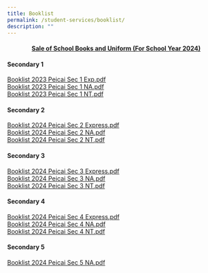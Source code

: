 ```yaml
---
title: Booklist
permalink: /student-services/booklist/
description: ""
---
```

<h4 style="text-align: center;"><strong><u>Sale of School Books and Uniform (For School Year 2024)</u></strong></h4>
<h4><strong>Secondary 1</strong></h4>
<p><a href="/files/Booklist%202023%20PCSS%20%20Sec%201Exp.pdf" target="">Booklist 2023 Peicai Sec 1 Exp.pdf</a><br><a href="/files/Booklist%202023%20PCSS%20%20Sec%201NA.pdf" target="">Booklist 2023 Peicai Sec 1 NA.pdf</a><br><a href="/files/Booklist%202023%20PCSS%20%20Sec%201NT.pdf" target="">Booklist 2023 Peicai Sec 1 NT.pdf</a></p>
<h4><strong>Secondary 2</strong></h4>
<p><a href="/files/booklist 2024 peicai sec 2 exp.pdf" target="">Booklist 2024 Peicai Sec 2 Express.pdf</a><br><a href="/files/booklist 2024 peicai sec 2 na.pdf" target="">Booklist 2024 Peicai Sec 2 NA.pdf</a><br><a href="/files/booklist 2024 peicai sec 2 nt.pdf" target="">Booklist 2024 Peicai Sec 2 NT.pdf</a></p>
<h4><strong>Secondary 3</strong></h4>
<p><a href="/files/booklist 2024 peicai sec 3 exp.pdf" target="">Booklist 2024 Peicai Sec 3 Express.pdf</a><br><a href="/files/booklist 2024 peicai sec 3 na.pdf" target="">Booklist 2024 Peicai Sec 3 NA.pdf</a><br><a href="/files/booklist 2024 peicai sec 3 nt.pdf" target="">Booklist 2024 Peicai Sec 3 NT.pdf</a></p>
<h4><strong>Secondary 4</strong></h4>
<p><a href="/files/booklist 2024 peicai sec 4 exp.pdf" target="">Booklist 2024 Peicai Sec 4 Express.pdf</a><br><a href="/files/booklist 2024 peicai sec 4 na.pdf" target="">Booklist 2024 Peicai Sec 4 NA.pdf</a><br><a href="/files/booklist 2024 peicai sec 4 nt.pdf" target="">Booklist 2024 Peicai Sec 4 NT.pdf</a></p>
<h4><strong>Secondary 5</strong></h4>
<p><a href="/files/booklist 2024 peicai sec 5 na.pdf" target="">Booklist 2024 Peicai Sec 5 NA.pdf</a></p>